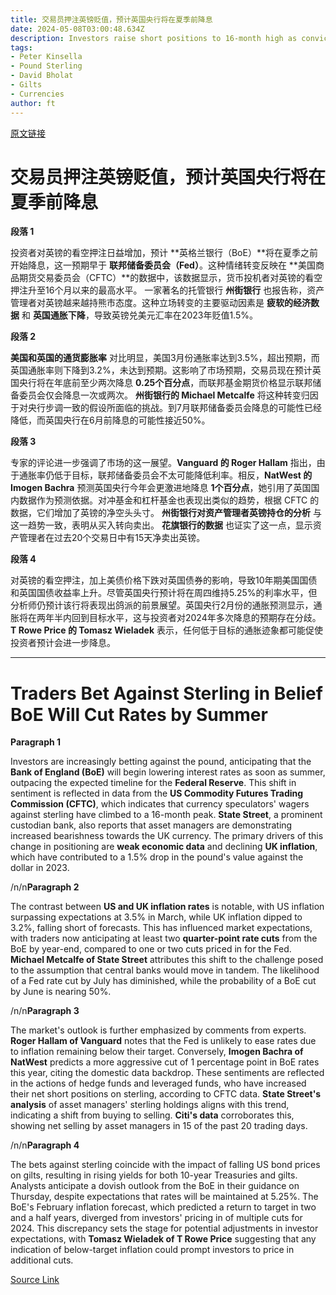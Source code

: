 ```yaml
---
title: 交易员押注英镑贬值，预计英国央行将在夏季前降息
date: 2024-05-08T03:00:48.634Z
description: Investors raise short positions to 16-month high as conviction grows that UK borrowing costs will fall ahead of the US
tags: 
- Peter Kinsella
- Pound Sterling
- David Bholat
- Gilts
- Currencies
author: ft
---
```


[原文链接](https://ft.com/content/6f5abb81-e1a2-4632-9f02-a87ba21081c6)

# 交易员押注英镑贬值，预计英国央行将在夏季前降息

**段落 1** 

投资者对英镑的看空押注日益增加，预计 **英格兰银行（BoE）**将在夏季之前开始降息，这一预期早于 **联邦储备委员会（Fed）**。这种情绪转变反映在 **美国商品期货交易委员会（CFTC）**的数据中，该数据显示，货币投机者对英镑的看空押注升至16个月以来的最高水平。 一家著名的托管银行 **州街银行** 也报告称，资产管理者对英镑越来越持熊市态度。这种立场转变的主要驱动因素是 **疲软的经济数据** 和 **英国通胀下降**，导致英镑兑美元汇率在2023年贬值1.5%。

**段落 2** 

**美国和英国的通货膨胀率** 对比明显，美国3月份通胀率达到3.5%，超出预期，而英国通胀率则下降到3.2%，未达到预期。这影响了市场预期，交易员现在预计英国央行将在年底前至少两次降息 **0.25个百分点**，而联邦基金期货价格显示联邦储备委员会仅会降息一次或两次。 **州街银行的 Michael Metcalfe** 将这种转变归因于对央行步调一致的假设所面临的挑战。到7月联邦储备委员会降息的可能性已经降低，而英国央行在6月前降息的可能性接近50%。

**段落 3** 

专家的评论进一步强调了市场的这一展望。**Vanguard 的 Roger Hallam** 指出，由于通胀率仍低于目标，联邦储备委员会不太可能降低利率。相反，**NatWest 的 Imogen Bachra** 预测英国央行今年会更激进地降息 **1个百分点**，她引用了英国国内数据作为预测依据。对冲基金和杠杆基金也表现出类似的趋势，根据 CFTC 的数据，它们增加了英镑的净空头头寸。 **州街银行对资产管理者英镑持仓的分析** 与这一趋势一致，表明从买入转向卖出。 **花旗银行的数据** 也证实了这一点，显示资产管理者在过去20个交易日中有15天净卖出英镑。

**段落 4** 

对英镑的看空押注，加上美债价格下跌对英国债券的影响，导致10年期美国国债和英国国债收益率上升。尽管英国央行预计将在周四维持5.25%的利率水平，但分析师仍预计该行将表现出鸽派的前景展望。英国央行2月份的通胀预测显示，通胀将在两年半内回到目标水平，这与投资者对2024年多次降息的预期存在分歧。 **T Rowe Price 的 Tomasz Wieladek** 表示，任何低于目标的通胀迹象都可能促使投资者预计会进一步降息。

---

# Traders Bet Against Sterling in Belief BoE Will Cut Rates by Summer

**Paragraph 1** 

Investors are increasingly betting against the pound, anticipating that the **Bank of England (BoE)** will begin lowering interest rates as soon as summer, outpacing the expected timeline for the **Federal Reserve**. This shift in sentiment is reflected in data from the **US Commodity Futures Trading Commission (CFTC)**, which indicates that currency speculators' wagers against sterling have climbed to a 16-month peak. **State Street**, a prominent custodian bank, also reports that asset managers are demonstrating increased bearishness towards the UK currency. The primary drivers of this change in positioning are **weak economic data** and declining **UK inflation**, which have contributed to a 1.5% drop in the pound's value against the dollar in 2023.

/n/n**Paragraph 2** 

The contrast between **US and UK inflation rates** is notable, with US inflation surpassing expectations at 3.5% in March, while UK inflation dipped to 3.2%, falling short of forecasts. This has influenced market expectations, with traders now anticipating at least two **quarter-point rate cuts** from the BoE by year-end, compared to one or two cuts priced in for the Fed. **Michael Metcalfe of State Street** attributes this shift to the challenge posed to the assumption that central banks would move in tandem. The likelihood of a Fed rate cut by July has diminished, while the probability of a BoE cut by June is nearing 50%. 

/n/n**Paragraph 3** 

The market's outlook is further emphasized by comments from experts. **Roger Hallam of Vanguard** notes that the Fed is unlikely to ease rates due to inflation remaining below their target. Conversely, **Imogen Bachra of NatWest** predicts a more aggressive cut of 1 percentage point in BoE rates this year, citing the domestic data backdrop. These sentiments are reflected in the actions of hedge funds and leveraged funds, who have increased their net short positions on sterling, according to CFTC data. **State Street's analysis** of asset managers' sterling holdings aligns with this trend, indicating a shift from buying to selling. **Citi's data** corroborates this, showing net selling by asset managers in 15 of the past 20 trading days. 

/n/n**Paragraph 4** 

The bets against sterling coincide with the impact of falling US bond prices on gilts, resulting in rising yields for both 10-year Treasuries and gilts. Analysts anticipate a dovish outlook from the BoE in their guidance on Thursday, despite expectations that rates will be maintained at 5.25%. The BoE's February inflation forecast, which predicted a return to target in two and a half years, diverged from investors' pricing in of multiple cuts for 2024. This discrepancy sets the stage for potential adjustments in investor expectations, with **Tomasz Wieladek of T Rowe Price** suggesting that any indication of below-target inflation could prompt investors to price in additional cuts.

[Source Link](https://ft.com/content/6f5abb81-e1a2-4632-9f02-a87ba21081c6)

